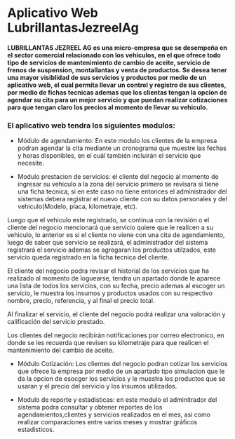 # Aplicativo Web LubrillantasJezreelAg
#### LUBRILLANTAS JEZREEL AG es una micro-empresa que se desempeña en el sector comercial relacionado con los vehiculos, en el que ofrece todo tipo de servicios de mantenimiento de cambio de aceite, servicio de frenos de suspension, montallantas y venta de productos. Se desea tener una mayor visiblidad de sus servicios y productos por medio de un aplicativo web, el cual permita llevar un control y registro de sus clientes, por medio de fichas tecnicas ademas que los clientas tengan la opcion de agendar su cita para un mejor servicio y que puedan realizar cotizaciones para que tengan claro los precios al momento de llevar su vehiculo. 

### El aplicativo web tendra los siguientes modulos: 

* Módulo de agendamiento: En este modulo los clientes de la empresa podran agendar la cita mediante un cronograma que muestre las fechas y horas disponibles, en el cuál también incluirán el servicio que necesite.

* Modulo prestacion de servicios: el cliente del negocio al momento de ingresar su vehiculo a la zona del servicio primero se revisara si tiene una ficha tecnica, si en este caso no tiene entonces el administrador del sistemas debera registrar el nuevo cliente con su datos personales y del vehiculo(Modelo, placa, kilometraje, etc).

Luego que el vehiculo este registrado, se continua con la revisión o el cliente del negocio mencionará que servicio quiere que le realicen a su vehiculo, lo anterior es si el cliente no viene con una cita de agendamiento, luego de saber que servicio se realizará, el administrador del sistema registrará el servicio ademas se agregaran los productos utilzados, este servicio queda registrado en la ficha tecnica del cliente.

El cliente del negocio podra revisar el historial de los servicios que ha realizado al momento de loguearse, tendra un apartado donde le aparece una lista de todos los servicios, con su fecha, precio ademas al escoger un servicio, le muestra los insumos y productos usados con su respectivo nombre, precio, referencia, y al final el precio total.

Al finalizar el servicio, el cliente del negocio podrá realizar una valoración y calificación del servicio prestado.

Los clientes del negocio recibirán notificaciones por correo electronico, en donde se les recuerda que revisen su kilometraje para que realicen el mantenimiento del cambio de aceite.

* Módulo Cotización: Los clientes del negocio podran cotizar los servicios que ofrece la empresa por medio de un apartado tipo simulacion que le da la opcion de esocger los servicios y le muestra los productos que se usaran y el precio del servicio y los insumos utilizados.

* Modulo de reporte y estadisticas: en este modulo el adminitrador del sistema podra consultar y obtener reportes de los agendamientos,clientes y servicios realizados en el mes, asi como realizar comparaciones entre varios meses y  mostrar gráficos estadisticos.


